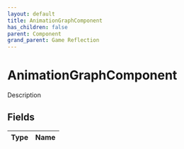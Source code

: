 ```yaml
---
layout: default
title: AnimationGraphComponent
has_children: false
parent: Component
grand_parent: Game Reflection
---
```

# AnimationGraphComponent
Description 

## Fields

| Type | Name |
|:-------------|:--------------|

